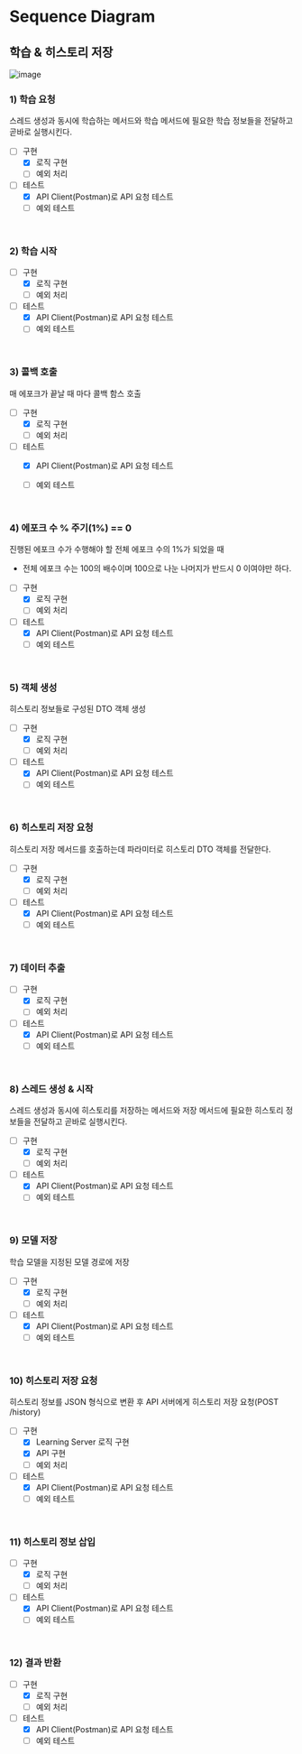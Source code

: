 # Sequence Diagram

## 학습 & 히스토리 저장

![image](https://user-images.githubusercontent.com/43431081/84882849-cdbfc180-b0ca-11ea-8d59-4e5b980f4453.png)

### 1) 학습 요청

스레드 생성과 동시에 학습하는 메서드와 학습 메서드에 필요한 학습 정보들을 전달하고 곧바로 실행시킨다.

- [ ] 구현
  - [x] 로직 구현
  - [ ] 예외 처리
- [ ] 테스트
  - [x] API Client(Postman)로 API 요청 테스트
  - [ ] 예외 테스트

<br>

### 2) 학습 시작

- [ ] 구현
  - [x] 로직 구현
  - [ ] 예외 처리
- [ ] 테스트
  - [x] API Client(Postman)로 API 요청 테스트
  - [ ] 예외 테스트

<br>

### 3) 콜백 호출

매 에포크가 끝날 때 마다 콜백 함스 호출

- [ ] 구현
  - [x] 로직 구현
  - [ ] 예외 처리
- [ ] 테스트
  - [x] API Client(Postman)로 API 요청 테스트
  - [ ] 예외 테스트


<br>

### 4) 에포크 수 % 주기(1%) == 0

진행된 에포크 수가 수행해야 할 전체 에포크 수의 1%가 되었을 때

* 전체 에포크 수는 100의 배수이며 100으로 나눈 나머지가 반드시 0 이여야만 하다.

- [ ] 구현
  - [x] 로직 구현
  - [ ] 예외 처리
- [ ] 테스트
  - [x] API Client(Postman)로 API 요청 테스트
  - [ ] 예외 테스트

<br>

### 5) 객체 생성

히스토리 정보들로 구성된 DTO 객체 생성

- [ ] 구현
  - [x] 로직 구현
  - [ ] 예외 처리
- [ ] 테스트
  - [x] API Client(Postman)로 API 요청 테스트
  - [ ] 예외 테스트

<br>

### 6) 히스토리 저장 요청

히스토리 저장 메서드를 호출하는데 파라미터로 히스토리 DTO 객체를 전달한다.

- [ ] 구현
  - [x] 로직 구현
  - [ ] 예외 처리
- [ ] 테스트
  - [x] API Client(Postman)로 API 요청 테스트
  - [ ] 예외 테스트

<br>

### 7) 데이터 추출

- [ ] 구현
  - [x] 로직 구현
  - [ ] 예외 처리
- [ ] 테스트
  - [x] API Client(Postman)로 API 요청 테스트
  - [ ] 예외 테스트

<br>

### 8) 스레드 생성 & 시작

스레드 생성과 동시에 히스토리를 저장하는 메서드와 저장 메서드에 필요한 히스토리 정보들을 전달하고 곧바로 실행시킨다.

- [ ] 구현
  - [x] 로직 구현
  - [ ] 예외 처리
- [ ] 테스트
  - [x] API Client(Postman)로 API 요청 테스트
  - [ ] 예외 테스트

<br>

### 9) 모델 저장

학습 모델을 지정된 모델 경로에 저장

- [ ] 구현
  - [x] 로직 구현
  - [ ] 예외 처리
- [ ] 테스트
  - [x] API Client(Postman)로 API 요청 테스트
  - [ ] 예외 테스트

<br>

### 10) 히스토리 저장 요청

히스토리 정보를 JSON 형식으로 변환 후 API 서버에게 히스토리 저장 요청(POST /history)

- [ ] 구현
  - [x] Learning Server 로직 구현
  - [x] API 구현
  - [ ] 예외 처리
- [ ] 테스트
  - [x] API Client(Postman)로 API 요청 테스트
  - [ ] 예외 테스트

<br>

### 11) 히스토리 정보 삽입

- [ ] 구현
  - [x] 로직 구현
  - [ ] 예외 처리
- [ ] 테스트
  - [x] API Client(Postman)로 API 요청 테스트
  - [ ] 예외 테스트

<br>

### 12) 결과 반환

- [ ] 구현
  - [x] 로직 구현
  - [ ] 예외 처리
- [ ] 테스트
  - [x] API Client(Postman)로 API 요청 테스트
  - [ ] 예외 테스트